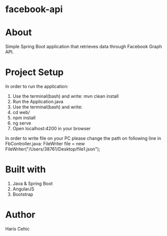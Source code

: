# facebook-api

# About

Simple Spring Boot application that retrieves data through Facebook Graph API.

# Project Setup

In order to run the application:
1. Use the terminal(bash) and write: mvn clean install
2. Run the Application.java
3. Use the terminal(bash) and write: 
  1. cd web/
  2. npm install
  3. ng serve
4. Open localhost:4200 in your browser

In order to write file on your PC please change the path on following line in FbController.java:
FileWriter file = new FileWriter("/Users/38761/Desktop/file1.json");

# Built with

1. Java & Spring Boot
2. AngularJS
3. Bootstrap 

# Author

Haris Cehic



